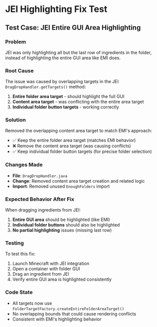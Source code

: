 # JEI Highlighting Fix Test

## Test Case: JEI Entire GUI Area Highlighting

### Problem
JEI was only highlighting all but the last row of ingredients in the folder, instead of highlighting the entire GUI area like EMI does.

### Root Cause
The issue was caused by overlapping targets in the JEI `DragDropHandler.getTargets()` method:
1. **Entire folder area target** - should highlight the full GUI
2. **Content area target** - was conflicting with the entire area target
3. **Individual folder button targets** - working correctly

### Solution
Removed the overlapping content area target to match EMI's approach:
- ✅ Keep the entire folder area target (matches EMI behavior)
- ❌ Remove the content area target (was causing conflicts)
- ✅ Keep individual folder button targets (for precise folder selection)

### Changes Made
- **File**: `DragDropHandler.java`
- **Change**: Removed content area target creation and related logic
- **Import**: Removed unused `EnoughFolders` import

### Expected Behavior After Fix
When dragging ingredients from JEI:
1. **Entire GUI area** should be highlighted (like EMI)
2. **Individual folder buttons** should also be highlighted
3. **No partial highlighting** issues (missing last row)

### Testing
To test this fix:
1. Launch Minecraft with JEI integration
2. Open a container with folder GUI
3. Drag an ingredient from JEI
4. Verify entire GUI area is highlighted consistently

### Code State
- All targets now use `FolderTargetFactory.createEntireFolderAreaTarget()` 
- No overlapping bounds that could cause rendering conflicts
- Consistent with EMI's highlighting behavior
